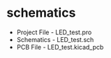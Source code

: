 # schematics

- Project File - LED_test.pro
- Schematics - LED_test.sch
- PCB File - LED_test.kicad_pcb
